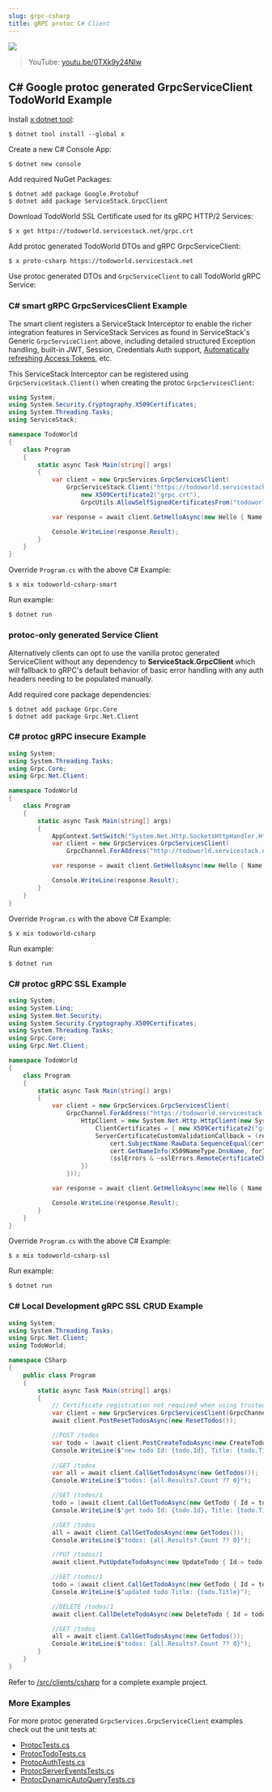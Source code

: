 ```yaml
---
slug: grpc-csharp
title: gRPC protoc C# Client
---
```


[![](https://raw.githubusercontent.com/ServiceStack/docs/master/docs/images/grpc/csharp.png)](https://youtu.be/0TXk9y24NIw)

> YouTube: [youtu.be/0TXk9y24NIw](https://youtu.be/0TXk9y24NIw)

## C# Google protoc generated GrpcServiceClient TodoWorld Example

Install [x dotnet tool](https://docs.servicestack.net/dotnet-tool):
    
    $ dotnet tool install --global x 

Create a new C# Console App:

    $ dotnet new console

Add required NuGet Packages:

    $ dotnet add package Google.Protobuf
    $ dotnet add package ServiceStack.GrpcClient
    
Download TodoWorld SSL Certificate used for its gRPC HTTP/2 Services:

    $ x get https://todoworld.servicestack.net/grpc.crt 

Add protoc generated TodoWorld DTOs and gRPC GrpcServiceClient:

    $ x proto-csharp https://todoworld.servicestack.net
    
Use protoc generated DTOs and  `GrpcServiceClient` to call TodoWorld gRPC Service:

### C# smart gRPC GrpcServicesClient Example

The smart client registers a ServiceStack Interceptor to enable the richer integration features in ServiceStack
Services as found in ServiceStack's Generic `GrpcServiceClient` above, including detailed structured Exception handling,
built-in JWT, Session, Credentials Auth support, 
[Automatically refreshing Access Tokens](https://docs.servicestack.net/jwt-authprovider#automatically-refreshing-access-tokens), etc.

This ServiceStack Interceptor can be registered using `GrpcServiceStack.Client()`  when creating the protoc `GrpcServicesClient`:

```csharp
using System;
using System.Security.Cryptography.X509Certificates;
using System.Threading.Tasks;
using ServiceStack;

namespace TodoWorld
{
    class Program
    {
        static async Task Main(string[] args)
        {
            var client = new GrpcServices.GrpcServicesClient(
                GrpcServiceStack.Client("https://todoworld.servicestack.net:50051", 
                    new X509Certificate2("grpc.crt"),
                    GrpcUtils.AllowSelfSignedCertificatesFrom("todoworld.servicestack.net")));

            var response = await client.GetHelloAsync(new Hello { Name = "gRPC C#" });

            Console.WriteLine(response.Result);
        }
    }
}
```

Override `Program.cs` with the above C# Example: 

    $ x mix todoworld-csharp-smart

Run example:

    $ dotnet run

### protoc-only generated Service Client

Alternatively clients can opt to use the vanilla protoc generated ServiceClient without any dependency to 
**ServiceStack.GrpcClient** which will fallback to gRPC's default behavior of basic error handling with any
auth headers needing to be populated manually.

Add required core package dependencies:

    $ dotnet add package Grpc.Core
    $ dotnet add package Grpc.Net.Client

### C# protoc gRPC insecure Example

```csharp
using System;
using System.Threading.Tasks;
using Grpc.Core;
using Grpc.Net.Client;

namespace TodoWorld
{
    class Program
    {
        static async Task Main(string[] args)
        {
            AppContext.SetSwitch("System.Net.Http.SocketsHttpHandler.Http2UnencryptedSupport", true);
            var client = new GrpcServices.GrpcServicesClient(
                GrpcChannel.ForAddress("http://todoworld.servicestack.net:5054"));

            var response = await client.GetHelloAsync(new Hello { Name = "gRPC C#" });

            Console.WriteLine(response.Result);
        }
    }
}
```

Override `Program.cs` with the above C# Example: 

    $ x mix todoworld-csharp

Run example:

    $ dotnet run

### C# protoc gRPC SSL Example

```csharp
using System;
using System.Linq;
using System.Net.Security;
using System.Security.Cryptography.X509Certificates;
using System.Threading.Tasks;
using Grpc.Core;
using Grpc.Net.Client;

namespace TodoWorld
{
    class Program
    {
        static async Task Main(string[] args)
        {
            var client = new GrpcServices.GrpcServicesClient(
                GrpcChannel.ForAddress("https://todoworld.servicestack.net:50051", new GrpcChannelOptions {
                    HttpClient = new System.Net.Http.HttpClient(new System.Net.Http.HttpClientHandler {
                        ClientCertificates = { new X509Certificate2("grpc.crt") },
                        ServerCertificateCustomValidationCallback = (req, cert, certChain, sslErrors) =>
                            cert.SubjectName.RawData.SequenceEqual(cert.IssuerName.RawData) && // self-signed
                            cert.GetNameInfo(X509NameType.DnsName, forIssuer:false) == "todoworld.servicestack.net" &&
                            (sslErrors & ~sslErrors.RemoteCertificateChainErrors) == sslErrors.None // only this
                    })
                }));

            var response = await client.GetHelloAsync(new Hello { Name = "gRPC C#" });

            Console.WriteLine(response.Result);
        }
    }
}
```

Override `Program.cs` with the above C# Example: 

    $ x mix todoworld-csharp-ssl

Run example:

    $ dotnet run

### C# Local Development gRPC SSL CRUD Example

```csharp
using System;
using System.Threading.Tasks;
using Grpc.Net.Client;
using TodoWorld;

namespace CSharp
{
    public class Program
    {
        static async Task Main(string[] args)
        {
            // Certificate registration not required when using trusted local development certificate  
            var client = new GrpcServices.GrpcServicesClient(GrpcChannel.ForAddress("https://localhost:5001"));
            await client.PostResetTodosAsync(new ResetTodos());

            //POST /todos
            var todo = (await client.PostCreateTodoAsync(new CreateTodo { Title = "ServiceStack" })).Result;
            Console.WriteLine($"new todo Id: {todo.Id}, Title: {todo.Title}");
            
            //GET /todos
            var all = await client.CallGetTodosAsync(new GetTodos());
            Console.WriteLine($"todos: {all.Results?.Count ?? 0}");

            //GET /todos/1
            todo = (await client.CallGetTodoAsync(new GetTodo { Id = todo.Id })).Result;
            Console.WriteLine($"get todo Id: {todo.Id}, Title: {todo.Title}");

            //GET /todos
            all = await client.CallGetTodosAsync(new GetTodos());
            Console.WriteLine($"todos: {all.Results?.Count ?? 0}");

            //PUT /todos/1
            await client.PutUpdateTodoAsync(new UpdateTodo { Id = todo.Id, Title = "gRPC" });

            //GET /todos/1
            todo = (await client.CallGetTodoAsync(new GetTodo { Id = todo.Id })).Result;
            Console.WriteLine($"updated todo Title: {todo.Title}");

            //DELETE /todos/1
            await client.CallDeleteTodoAsync(new DeleteTodo { Id = todo.Id });

            //GET /todos
            all = await client.CallGetTodosAsync(new GetTodos());
            Console.WriteLine($"todos: {all.Results?.Count ?? 0}");
        }
    }
}
```

Refer to [/src/clients/csharp](https://github.com/NetCoreApps/todo-world/tree/master/src/clients/csharp)
for a complete example project.

### More Examples

For more protoc generated `GrpcServices.GrpcServiceClient` examples check out the unit tests at:

 - [ProtocTests.cs](https://github.com/ServiceStack/ServiceStack/blob/master/tests/ServiceStack.Extensions.Tests/Protoc/ProtocTests.cs)
 - [ProtocTodoTests.cs](https://github.com/ServiceStack/ServiceStack/blob/master/tests/ServiceStack.Extensions.Tests/Protoc/ProtocTodoTests.cs)
 - [ProtocAuthTests.cs](https://github.com/ServiceStack/ServiceStack/blob/master/tests/ServiceStack.Extensions.Tests/Protoc/ProtocAuthTests.cs)
 - [ProtocServerEventsTests.cs](https://github.com/ServiceStack/ServiceStack/blob/master/tests/ServiceStack.Extensions.Tests/Protoc/ProtocServerEventsTests.cs)
 - [ProtocDynamicAutoQueryTests.cs](https://github.com/ServiceStack/ServiceStack/blob/master/tests/ServiceStack.Extensions.Tests/Protoc/ProtocDynamicAutoQueryTests.cs)

